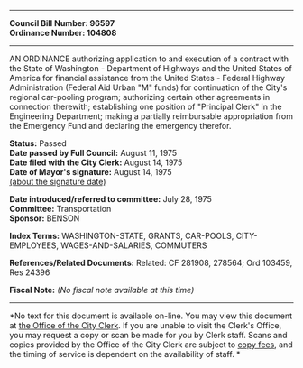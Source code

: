 * * * * *  
  
**Council Bill Number: [](#h0)[](#h2)96597**   
**Ordinance Number: 104808**  
  
* * * * *  
  
AN ORDINANCE authorizing application to and execution of a contract with the State of Washington - Department of Highways and the United States of America for financial assistance from the United States - Federal Highway Administration (Federal Aid Urban "M" funds) for continuation of the City's regional car-pooling program; authorizing certain other agreements in connection therewith; establishing one position of "Principal Clerk" in the Engineering Department; making a partially reimbursable appropriation from the Emergency Fund and declaring the emergency therefor.  
  
**Status:** Passed   
**Date passed by Full Council:** August 11, 1975   
**Date filed with the City Clerk:** August 14, 1975   
**Date of Mayor's signature:** August 14, 1975   
[(about the signature date)](/~public/approvaldate.htm)   
  
  
**Date introduced/referred to committee:** July 28, 1975   
**Committee:** Transportation   
**Sponsor:** BENSON   
  
**Index Terms:** WASHINGTON-STATE, GRANTS, CAR-POOLS, CITY-EMPLOYEES, WAGES-AND-SALARIES, COMMUTERS  
  
**References/Related Documents:** Related: CF 281908, 278564; Ord 103459, Res 24396  
  
**Fiscal Note:** *(No fiscal note available at this time)*  
  
* * * * *  
  
*No text for this document is available on-line. You may view this document at [the Office of the City Clerk](http://www.seattle.gov/leg/clerk/contactUs.htm). If you are unable to visit the Clerk's Office, you may request a copy or scan be made for you by Clerk staff. Scans and copies provided by the Office of the City Clerk are subject to [copy fees](http://clerk.seattle.gov/~public/clerkfees.htm), and the timing of service is dependent on the availability of staff. *  
  
  
